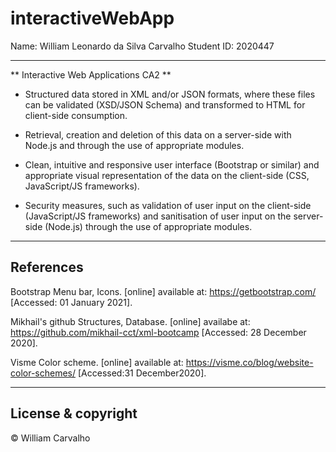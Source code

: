 # interactiveWebApp

Name: William Leonardo da Silva Carvalho
Student ID: 2020447

---
** Interactive Web Applications CA2 **
- Structured data stored in XML and/or JSON formats, where these files can be validated
(XSD/JSON Schema) and transformed to HTML for client-side consumption.

- Retrieval, creation and deletion of this data on a server-side with Node.js and through the
use of appropriate modules.

- Clean, intuitive and responsive user interface (Bootstrap or similar) and appropriate visual
representation of the data on the client-side (CSS, JavaScript/JS frameworks).

- Security measures, such as validation of user input on the client-side (JavaScript/JS
frameworks) and sanitisation of user input on the server-side (Node.js) through the use of
appropriate modules.

---
## References
Bootstrap
Menu bar, Icons. [online] available at: https://getbootstrap.com/
[Accessed: 01 January 2021].

Mikhail's github
Structures, Database. [online] availabe at: https://github.com/mikhail-cct/xml-bootcamp
[Accessed: 28 December 2020].

Visme
Color scheme. [online] available at: https://visme.co/blog/website-color-schemes/
[Accessed:31 December2020].

---

## License & copyright
© William Carvalho
